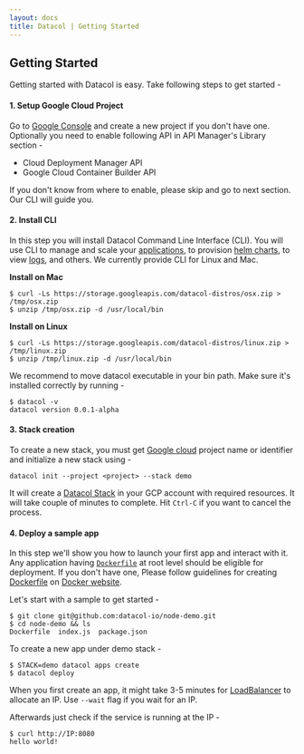 ```yaml
---
layout: docs
title: Datacol | Getting Started
---
```


## __Getting Started__

Getting started with Datacol is easy. Take following steps to get started -

#### 1. Setup Google Cloud Project

Go to [Google Console][1] and create a new project if you don't have one. Optionally you need to enable following API in API Manager's Library section -

* Cloud Deployment Manager API
* Google Cloud Container Builder API

If you don't know from where to enable, please skip and go to next section. Our CLI will guide you.

#### 2. Install CLI
In this step you will install Datacol Command Line Interface (CLI). You will use CLI to manage and scale your [applications][6], to provision [helm charts][5], to view [logs][7], and others. We currently provide CLI for Linux and Mac. 
   
**Install on Mac**
  
    $ curl -Ls https://storage.googleapis.com/datacol-distros/osx.zip > /tmp/osx.zip
    $ unzip /tmp/osx.zip -d /usr/local/bin
    
**Install on Linux**

    $ curl -Ls https://storage.googleapis.com/datacol-distros/linux.zip > /tmp/linux.zip
    $ unzip /tmp/linux.zip -d /usr/local/bin

We recommend to move datacol executable in your bin path. Make sure it's installed correctly by running -

    $ datacol -v
    datacol version 0.0.1-alpha

#### 3. Stack creation

To create a new stack, you must get [Google cloud][1] project name or identifier and initialize a new stack using -
 
    datacol init --project <project> --stack demo

It will create a [Datacol Stack](/docs/cli/stacks#creating-a-stack) in your GCP account with required resources. It will take couple of minutes to complete. Hit `Ctrl-C` if you want to cancel the process. 

#### 4. Deploy a sample app
In this step we'll show you how to launch your first app and interact with it. Any application having [`Dockerfile`][2] at root level should be eligible for deployment. If you don't have one, Please follow guidelines for creating [Dockerfile][2] on [Docker website][3]. 

Let's start with a sample to get started -

    $ git clone git@github.com:datacol-io/node-demo.git
    $ cd node-demo && ls
    Dockerfile  index.js  package.json

To create a new app under demo stack - 

    $ STACK=demo datacol apps create
    $ datacol deploy

When you first create an app, it might take 3-5 minutes for [LoadBalancer][4] to allocate an IP. Use `--wait` flag if you wait for an IP.

Afterwards just check if the service is running at the IP -

    $ curl http://IP:8080
    hello world!

[1]: https://console.cloud.google.com/
[2]: https://docs.docker.com/engine/reference/builder/ 
[3]: https://docs.docker.com/
[4]: https://cloud.google.com/load-balancing/
[5]: https://helm.sh/
[6]: /docs/cli/apps
[7]: /docs/cli/logging